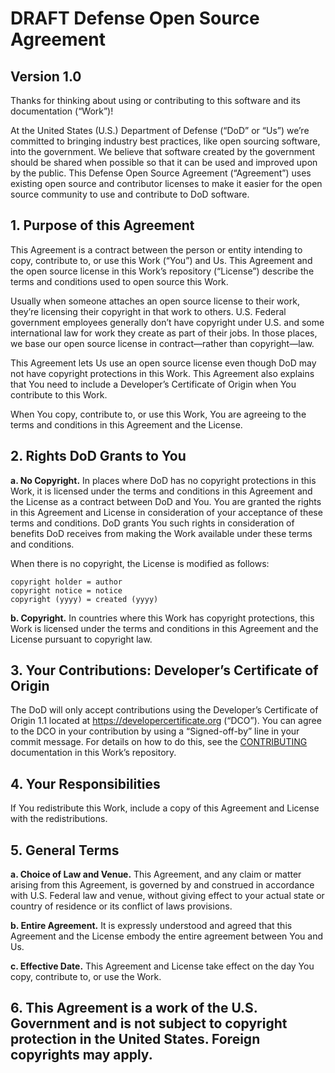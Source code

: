 # DRAFT Defense Open Source Agreement
## Version 1.0

Thanks for thinking about using or contributing to this software and its documentation (“Work”)!

At the United States (U.S.) Department of Defense (“DoD” or “Us”) we’re committed to bringing industry best practices, like open sourcing software, into the government. We believe that software created by the government should be shared when possible so that it can be used and improved upon by the public. This Defense Open Source Agreement (“Agreement”) uses existing open source and contributor licenses to make it easier for the open source community to use and contribute to DoD software.

## 1. Purpose of this Agreement

This Agreement is a contract between the person or entity intending to copy, contribute to, or use this Work (“You”) and Us. This Agreement and the open source license in this Work’s repository (“License”) describe the terms and conditions used to open source this Work.

Usually when someone attaches an open source license to their work, they’re licensing their copyright in that work to others. U.S. Federal government employees generally don’t have copyright under U.S. and some international law for work they create as part of their jobs. In those places, we base our open source license in contract—rather than copyright—law.

This Agreement lets Us use an open source license even though DoD may not have copyright protections in this Work. This Agreement also explains that You need to include a Developer’s Certificate of Origin when You contribute to this Work.

When You copy, contribute to, or use this Work, You are agreeing to the terms and conditions in this Agreement and the License.

## 2. Rights DoD Grants to You

**a. No Copyright.** In places where DoD has no copyright protections in this Work, it is licensed under the terms and conditions in this Agreement and the License as a contract between DoD and You. You are granted the rights in this Agreement and License in consideration of your acceptance of these terms and conditions. DoD grants You such rights in consideration of benefits DoD receives from making the Work available under these terms and conditions.

When there is no copyright, the License is modified as follows:
```
copyright holder = author
copyright notice = notice
copyright (yyyy) = created (yyyy)
```

**b. Copyright.** In countries where this Work has copyright protections, this Work is licensed under the terms and conditions in this Agreement and the License pursuant to copyright law.

## 3. Your Contributions: Developer’s Certificate of Origin

The DoD will only accept contributions using the Developer’s Certificate of Origin 1.1 located at https://developercertificate.org (“DCO”). You can agree to the DCO in your contribution by using a “Signed-off-by” line in your commit message. For details on how to do this, see the [CONTRIBUTING](/CONTRIBUTING.md) documentation in this Work’s repository.

## 4. Your Responsibilities

If You redistribute this Work, include a copy of this Agreement and License with the redistributions.

## 5. General Terms

**a. Choice of Law and Venue.** This Agreement, and any claim or matter arising from this Agreement, is governed by and construed in accordance with U.S. Federal law and venue, without giving effect to your actual state or country of residence or its conflict of laws provisions.

**b. Entire Agreement.** It is expressly understood and agreed that this Agreement and the License embody the entire agreement between You and Us.

**c. Effective Date.**  This Agreement and License take effect on the day You copy, contribute to, or use the Work.

## 6. This Agreement is a work of the U.S. Government and is not subject to copyright protection in the United States. Foreign copyrights may apply.
